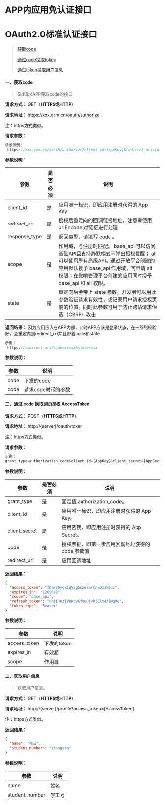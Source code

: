 # APP内应用免认证接口
# OAuth2.0标准认证接口
> [获取code](#1)
>
> [通过code换取token](#2)
>
> [通过token换取用户信息](#3)


#### 一、获取code<a id=1></a>

> Sid请求APP获取code的接口
>

**请求⽅式：** GET（**HTTPS或HTTP**）

**请求地址：** https://xxx.com.cn/oauth/authorize

注：https方式类似。

**请求参数：**

```javascript
请求示例：
 https://xxx.com.cn/oauth/authorize?client_id=[AppKey]&redirect_uri=[urlEncode(应用回调地址)]&response_type=code&scope=base_api&state=xxx
```

**参数说明：**

| **参数** | **是否必须** | **说明**                               |
| -------- | ------------ | -------------------------------------- |
| client_id  | 是           | 应用唯一标识，即应用注册时获得的 App Key |
| redirect_uri  | 是           | 授权后重定向的回调链接地址，注意需使用 urlEncode 对链接进行处理 |
| response_type  | 是           | 返回类型，请填写 code 。 |
| scope  | 是           | 作用域，与注册时匹配。 base_api 可以访问基础API且支持静默模式不弹出授权提醒； all 可以使用所有高级API。通过开放平台创建的应用默认授予 base_api 作用域，可申请 all 权限；在微哨管理平台创建的应用同时授予 base_api 和 all 权限。 |
| state  | 是           | 重定向后会带上 state 参数。开发者可以用此参数验证请求有效性，或记录用户请求授权页前的位置。同时此参数可用于防止跨站请求伪造（CSRF）攻击 |

**返回结果：**
因为应用嵌入在APP内部，此时APP应该是登录状态，在一系列校验好，会重定向到redirect_uri并且带着code和state
```javascript
示例：
 https://redirect_uri?code=xxxxx&state=xxx
```

**参数说明：**

| **参数** | **说明**                                        |
| -------- | ----------------------------------------------- |
| code   | 下发的code |
| code   | 请求code时带的参数 |


#### 二、通过 code 换取网页授权 AccessToken<a id=2></a>


**请求⽅式：** POST（**HTTPS或HTTP**）

**请求地址：** http://{server}/oauth/token

注：https方式类似。

**请求参数：**

```javascript
示例：
grant_type=authorization_code&client_id=[AppKey]&client_secret=[AppSecret]&code=[code]&redirect_uri=[urlEncode(应用回调地址)]

```

**参数说明：**

| **参数** | **是否必须** | **说明**                  |
| -------- | ------------ | ------------------------- |
| grant_type   | 是           | 固定值 authorization_code。             |
| client_id  | 是           | 应用唯一标识，即应用注册时获得的 App Key。|
| client_secret   | 是           | 应用密钥，即应用注册时获得的 App Secret。             |
| code  | 是           | 授权票据，即第一步应用回调地址获得的 code 参数值 |
| redirect_uri   | 是           | 应用回调地址             |


**返回结果：**
```json
{
  "access_token": "fDanz0ydkCqVsgSoze7mrCnwJIsN0dL",
  "expires_in": "1209600",
  "scope": "base_api",
  "refresh_token": "HhbiRKzjVnKdvGfmuGjvh3Clm4AIMqV8",
  "token_type": "Bearer"
}
```

**参数说明：**

| **参数** | **说明**                                                     |
| -------- | ------------------------------------------------------------ |
| access_token | 下发的token |
| expires_in | 有效期 |
| scope | 作用域 |


#### 三、获取用户信息<a id=3></a>

> 获取用户信息。

**请求⽅式：** GET（**HTTPS或HTTP**）

**请求地址：** http://{server}/profile?access_token=[AccessToken]

注：https方式类似。


**返回结果：**
```json
{
  "name": "张三",
  "student_number": "zhangsan"
}
```

**参数说明：**

| **参数** | **说明**                                                     |
| -------- | ------------------------------------------------------------ |
| name | 姓名 |
| student_number | 学工号 |

